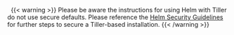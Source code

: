 &nbsp;
{{< warning >}}
Please be aware the instructions for using Helm with Tiller do not use secure defaults.  Please
reference the [Helm Security Guidelines](https://helm.sh/docs/using_helm/#securing-your-helm-installation)
for further steps to secure a Tiller-based installation.
{{< /warning >}}
